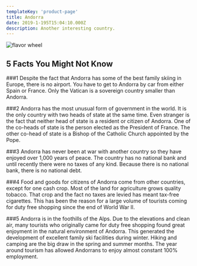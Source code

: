 ```yaml
---
templateKey: 'product-page'
title: Andorra
date: 2019-1-195T15:04:10.000Z
description: Another interesting country.
---
```


![flavor wheel](/img/flags/Andorra_Flag.jpg)

## 5 Facts You Might Not Know

###1
Despite the fact that Andorra has some of the best family skiing in Europe, there is no airport. You have to get to Andorra by car from either Spain or France. Only the Vatican is a sovereign country smaller than Andorra.

###2
Andorra has the most unusual form of government in the world. It is the only country with two heads of state at the same time. Even stranger is the fact that neither head of state is a resident or citizen of Andorra. One of the co-heads of state is the person elected as the President of France. The other co-head of state is a Bishop of the Catholic Church appointed by the Pope.

###3
Andorra has never been at war with another country so they have enjoyed over 1,000 years of peace. The country has no national bank and until recently there were no taxes of any kind. Because there is no national bank, there is no national debt.

###4
Food and goods for citizens of Andorra come from other countries, except for one cash crop. Most of the land for agriculture grows quality tobacco. That crop and the fact no taxes are levied has meant tax-free cigarettes. This has been the reason for a large volume of tourists coming for duty free shopping since the end of World War II.

###5
Andorra is in the foothills of the Alps. Due to the elevations and clean air, many tourists who originally came for duty free shopping found great enjoyment in the natural environment of Andorra. This generated the development of excellent family ski facilities during winter. Hiking and camping are the big draw in the spring and summer months. The year around tourism has allowed Andorrans to enjoy almost constant 100% employment.
